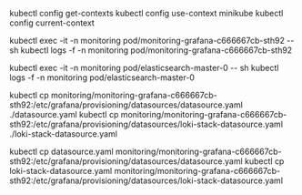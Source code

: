 kubectl config get-contexts
kubectl config use-context minikube
kubectl config current-context

kubectl exec -it -n monitoring pod/monitoring-grafana-c666667cb-sth92 -- sh
kubectl logs -f -n monitoring pod/monitoring-grafana-c666667cb-sth92

kubectl exec -it -n monitoring pod/elasticsearch-master-0 -- sh
kubectl logs -f -n monitoring pod/elasticsearch-master-0


kubectl cp monitoring/monitoring-grafana-c666667cb-sth92:/etc/grafana/provisioning/datasources/datasource.yaml ./datasource.yaml
kubectl cp monitoring/monitoring-grafana-c666667cb-sth92:/etc/grafana/provisioning/datasources/loki-stack-datasource.yaml ./loki-stack-datasource.yaml


kubectl cp datasource.yaml monitoring/monitoring-grafana-c666667cb-sth92:/etc/grafana/provisioning/datasources/datasource.yaml
kubectl cp loki-stack-datasource.yaml monitoring/monitoring-grafana-c666667cb-sth92:/etc/grafana/provisioning/datasources/loki-stack-datasource.yaml

